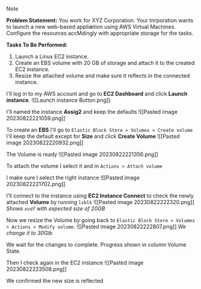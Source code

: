 > [!NOTE]
> **Problem Statement:** 
> You work for XYZ Corporation. Your tnrporation wants to launch a new web-based appliætion using AWS Virtual Machines. Configure the resources accMdingly with appropriate storage for the tasks. 
> 
> **Tasks To Be Performed:** 
> 1. Launch a Linux EC2 instance. 
> 2. Create an EBS volume with 20 GB of storage and attach it to the created EC2 instance. 
> 3. Resize the attached volume and make sure it reflects in the connected instance.


I'll log in to my AWS account and go to **EC2 Dashboard** and click **Launch instance**. 
![[Launch instance Button.png]]

I'll named the instance **Assig2** and keep the defaults
![[Pasted image 20230822221059.png]]

To create an **EBS** I'll go to `Elastic Block Store > Volumes > Create volume`
I'll keep the default except for **Size** and click **Create Volume**
![[Pasted image 20230822220932.png]]

The Volume is ready
![[Pasted image 20230822221356.png]]

To attach the volume I select it and in `Actions > Attach volume`

I make sure I select the right instance
![[Pasted image 20230822221702.png]]

I'll connect to the instance using **EC2 Instance Connect** to check the newly attached **Volume** by running `lsblk`
![[Pasted image 20230822222320.png]]
*Shows `xvdf` with expected size of 20GB*

Now we resize the Volume by going back to `Elastic Block Store > Volumes > Actions > Modify volume`.
![[Pasted image 20230822222807.png]]
*We change it to 30Gib*

We wait for the changes to complete. Progress shown in column Volume State.

Then I check again in the EC2 instance
![[Pasted image 20230822223508.png]]

We confirmed the new size is reflected

<!-- This is a comment and won't appear in the reading view 
To reflect the new size in the instance, you may need to resize the filesystem. For an ext4 filesystem, you can use:
sudo resize2fs /dev/xvdf
-->








